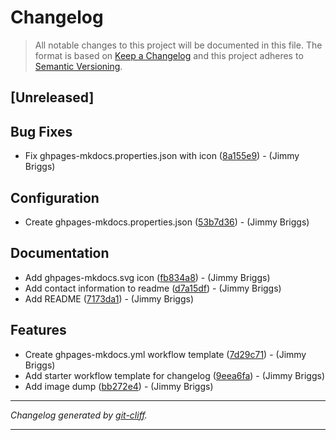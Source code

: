 # Changelog

> All notable changes to this project will be documented in this file. The format is based on
[Keep a Changelog](http://keepachangelog.com/) and this project adheres to
[Semantic Versioning](http://semver.org/).

## [Unreleased]

## Bug Fixes

- Fix ghpages-mkdocs.properties.json with icon ([8a155e9](https://github.com/noclocks/.github/commit/8a155e9aace81183e2a80c91fd7084c04ea158d4))  - (Jimmy Briggs)

## Configuration

- Create ghpages-mkdocs.properties.json ([53b7d36](https://github.com/noclocks/.github/commit/53b7d36309ab9cd9470825f812e35a9c7c0bcf70))  - (Jimmy Briggs)

## Documentation

- Add ghpages-mkdocs.svg icon ([fb834a8](https://github.com/noclocks/.github/commit/fb834a8e21bdb179372ca99165fffefab036bd28))  - (Jimmy Briggs)
- Add contact information to readme ([d7a15df](https://github.com/noclocks/.github/commit/d7a15dfc181e5f004ac640b1a794ec7f4a5ead8a))  - (Jimmy Briggs)
- Add README ([7173da1](https://github.com/noclocks/.github/commit/7173da153b563d1e87c2d07c10b542900966691e))  - (Jimmy Briggs)

## Features

- Create ghpages-mkdocs.yml workflow template ([7d29c71](https://github.com/noclocks/.github/commit/7d29c714b954c464aa2045f069762e7124298480))  - (Jimmy Briggs)
- Add starter workflow template for changelog ([9eea6fa](https://github.com/noclocks/.github/commit/9eea6fae7f2fbf12f7b2080403d7ced62de4cdf8))  - (Jimmy Briggs)
- Add image dump ([bb272e4](https://github.com/noclocks/.github/commit/bb272e4d397ed2e9bf300ca2f173b7191b00912a))  - (Jimmy Briggs)

***
*Changelog generated by [git-cliff](https://github.com/orhun/git-cliff).*
***
